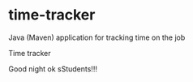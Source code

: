 # time-tracker
Java (Maven) application for tracking time on the job

Time tracker

Good night ok sStudents!!!
